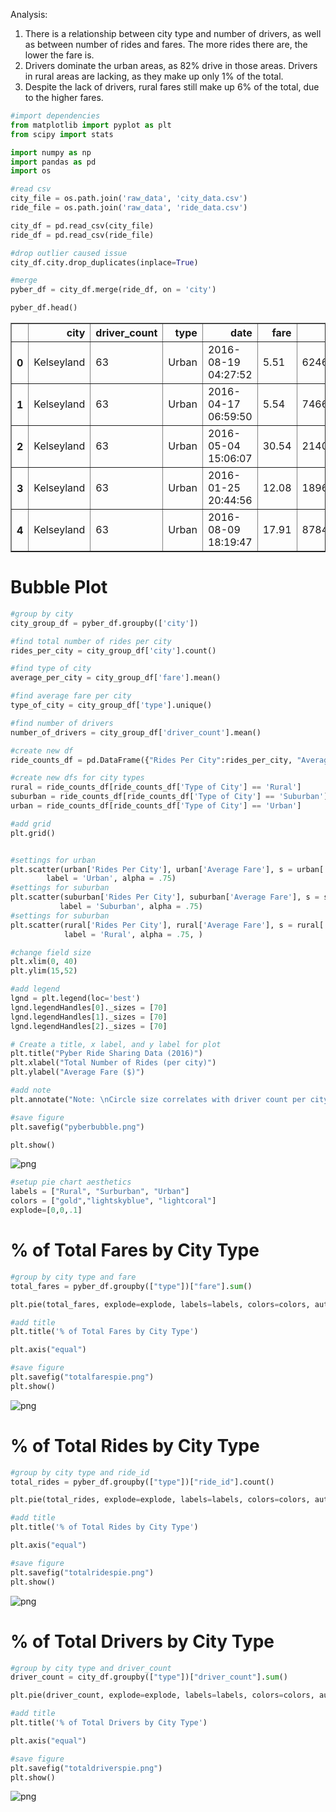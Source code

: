 
Analysis:
1. There is a relationship between city type and number of drivers, as well as between number of rides and fares. The more rides there are, the lower the fare is.
2. Drivers dominate the urban areas, as 82% drive in those areas. Drivers in rural areas are lacking, as they make up only 1% of the total. 
3. Despite the lack of drivers, rural fares still make up 6% of the total, due to the higher fares.


```python
#import dependencies
from matplotlib import pyplot as plt
from scipy import stats

import numpy as np
import pandas as pd
import os
```


```python
#read csv
city_file = os.path.join('raw_data', 'city_data.csv')
ride_file = os.path.join('raw_data', 'ride_data.csv')

city_df = pd.read_csv(city_file)
ride_df = pd.read_csv(ride_file)

#drop outlier caused issue
city_df.city.drop_duplicates(inplace=True)

#merge
pyber_df = city_df.merge(ride_df, on = 'city')

pyber_df.head()
```




<div>

<table border="1" class="dataframe">
  <thead>
    <tr style="text-align: right;">
      <th></th>
      <th>city</th>
      <th>driver_count</th>
      <th>type</th>
      <th>date</th>
      <th>fare</th>
      <th>ride_id</th>
    </tr>
  </thead>
  <tbody>
    <tr>
      <th>0</th>
      <td>Kelseyland</td>
      <td>63</td>
      <td>Urban</td>
      <td>2016-08-19 04:27:52</td>
      <td>5.51</td>
      <td>6246006544795</td>
    </tr>
    <tr>
      <th>1</th>
      <td>Kelseyland</td>
      <td>63</td>
      <td>Urban</td>
      <td>2016-04-17 06:59:50</td>
      <td>5.54</td>
      <td>7466473222333</td>
    </tr>
    <tr>
      <th>2</th>
      <td>Kelseyland</td>
      <td>63</td>
      <td>Urban</td>
      <td>2016-05-04 15:06:07</td>
      <td>30.54</td>
      <td>2140501382736</td>
    </tr>
    <tr>
      <th>3</th>
      <td>Kelseyland</td>
      <td>63</td>
      <td>Urban</td>
      <td>2016-01-25 20:44:56</td>
      <td>12.08</td>
      <td>1896987891309</td>
    </tr>
    <tr>
      <th>4</th>
      <td>Kelseyland</td>
      <td>63</td>
      <td>Urban</td>
      <td>2016-08-09 18:19:47</td>
      <td>17.91</td>
      <td>8784212854829</td>
    </tr>
  </tbody>
</table>
</div>



# Bubble Plot


```python
#group by city
city_group_df = pyber_df.groupby(['city'])

#find total number of rides per city
rides_per_city = city_group_df['city'].count()

#find type of city
average_per_city = city_group_df['fare'].mean()

#find average fare per city
type_of_city = city_group_df['type'].unique()

#find number of drivers
number_of_drivers = city_group_df['driver_count'].mean()

#create new df
ride_counts_df = pd.DataFrame({"Rides Per City":rides_per_city, "Average Fare": average_per_city, "Number of Drivers":number_of_drivers, "Type of City":type_of_city})

#create new dfs for city types
rural = ride_counts_df[ride_counts_df['Type of City'] == 'Rural']
suburban = ride_counts_df[ride_counts_df['Type of City'] == 'Suburban']
urban = ride_counts_df[ride_counts_df['Type of City'] == 'Urban']
```


```python
#add grid
plt.grid() 


#settings for urban
plt.scatter(urban['Rides Per City'], urban['Average Fare'], s = urban['Number of Drivers']*6, color = 'lightcoral', edgecolor = 'black',
        label = 'Urban', alpha = .75)
#settings for suburban
plt.scatter(suburban['Rides Per City'], suburban['Average Fare'], s = suburban['Number of Drivers']*6, color = 'lightskyblue', edgecolor = 'black',
           label = 'Suburban', alpha = .75)
#settings for suburban
plt.scatter(rural['Rides Per City'], rural['Average Fare'], s = rural['Number of Drivers']*6, color = 'gold', edgecolor = 'black',
            label = 'Rural', alpha = .75, )

#change field size
plt.xlim(0, 40)
plt.ylim(15,52)

#add legend
lgnd = plt.legend(loc='best')
lgnd.legendHandles[0]._sizes = [70]
lgnd.legendHandles[1]._sizes = [70]
lgnd.legendHandles[2]._sizes = [70]

# Create a title, x label, and y label for plot
plt.title("Pyber Ride Sharing Data (2016)")
plt.xlabel("Total Number of Rides (per city)")
plt.ylabel("Average Fare ($)")

#add note
plt.annotate("Note: \nCircle size correlates with driver count per city.", xy=(30, 40), xycoords='data',xytext=(42.5, 40),)

#save figure
plt.savefig("pyberbubble.png")

plt.show()

```


![png](output_5_0.png)



```python
#setup pie chart aesthetics 
labels = ["Rural", "Surburban", "Urban"]
colors = ["gold","lightskyblue", "lightcoral"]
explode=[0,0,.1]
```

# % of Total Fares by City Type


```python
#group by city type and fare
total_fares = pyber_df.groupby(["type"])["fare"].sum()

plt.pie(total_fares, explode=explode, labels=labels, colors=colors, autopct= '%1.1f%%', shadow=True, startangle=120)

#add title
plt.title('% of Total Fares by City Type')

plt.axis("equal")

#save figure
plt.savefig("totalfarespie.png")
plt.show()
```


![png](output_8_0.png)


# % of Total Rides by City Type


```python
#group by city type and ride_id
total_rides = pyber_df.groupby(["type"])["ride_id"].count()

plt.pie(total_rides, explode=explode, labels=labels, colors=colors, autopct= '%1.1f%%', shadow=True, startangle=120)

#add title
plt.title('% of Total Rides by City Type')

plt.axis("equal")

#save figure
plt.savefig("totalridespie.png")
plt.show()

```


![png](output_10_0.png)


# % of Total Drivers by City Type


```python
#group by city type and driver_count
driver_count = city_df.groupby(["type"])["driver_count"].sum()

plt.pie(driver_count, explode=explode, labels=labels, colors=colors, autopct= '%1.1f%%',shadow=True, startangle=160)

#add title
plt.title('% of Total Drivers by City Type')

plt.axis("equal")

#save figure
plt.savefig("totaldriverspie.png")
plt.show()
```


![png](output_12_0.png)

